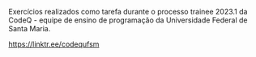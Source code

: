 Exercícios realizados como tarefa durante o processo trainee 2023.1 da CodeQ - equipe de ensino de programação da Universidade Federal de Santa Maria.

https://linktr.ee/codequfsm
